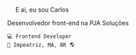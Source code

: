 <img src="https://media.giphy.com/media/hvRJCLFzcasrR4ia7z/giphy.gif" width="15px"> E ai, eu sou Carlos

Desenvolvedor front-end na PJA Soluções

	💻 Frontend Developer
	🏡 Impeatriz, MA, BR 🌎


<!-- **carlossantos74/carlossantos74** is a ✨ _special_ ✨ repository because its `README.md` (this file) appears on your GitHub profile. --> 
